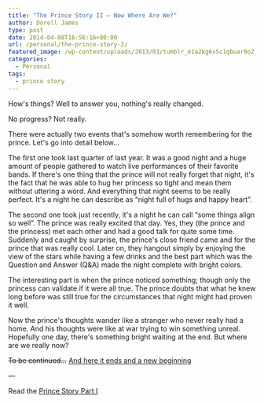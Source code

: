 ```yaml
---
title: "The Prince Story II – Now Where Are We?"
author: Dorell James
type: post
date: 2014-04-08T16:56:16+00:00
url: /personal/the-prince-story-2/
featured_image: /wp-content/uploads/2013/03/tumblr_m1a2kg6x5c1qbuar8o2_1280.jpg
categories:
  - Personal
tags:
  - prince story
---
```


How's things? Well to answer you, nothing's really changed.

No progress? Not really.

There were actually two events that's somehow worth remembering for the prince. Let's go into detail below&#8230;

The first one took last quarter of last year. It was a good night and a huge amount of people gathered to watch live performances of their favorite bands. If there's one thing that the prince will not really forget that night, it's the fact that he was able to hug her princess so tight and mean them without uttering a word. And everything that night seems to be really perfect. It's a night he can describe as &#8220;night full of hugs and happy heart&#8221;.

The second one took just recently, it's a night he can call &#8220;some things align so well&#8221;. The prince was really excited that day. Yes, they (the prince and the princess) met each other and had a good talk for quite some time. Suddenly and caught by surprise, the prince's close friend came and for the prince that was really cool. Later on, they hangout simply by enjoying the view of the stars while having a few drinks and the best part which was the Question and Answer (Q&A) made the night complete with bright colors.

The interesting part is when the prince noticed something; though only the princess can validate if it were all true. The prince doubts that what he knew long before was still true for the circumstances that night might had proven it well.

Now the prince's thoughts wander like a stranger who never really had a home. And his thoughts were like at war trying to win something unreal. Hopefully one day, there's something bright waiting at the end. But where are we really now?

<del datetime="2015-05-22T00:50:28+00:00">To be continued&#8230;</del> [And here it ends and a new beginning](/the-prince-story-3)

&#8212;

Read the [Prince Story Part I][2]

[1]: /the-prince-story-3
[2]: http://dorellwp.localhost/personal/the-prince-story
